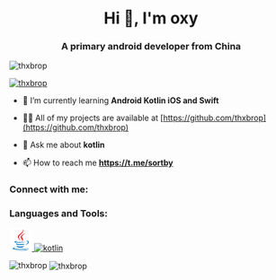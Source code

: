 <h1 align="center">Hi 👋, I'm oxy</h1>
<h3 align="center">A primary android developer from China</h3>

<p align="left"> <img src="https://komarev.com/ghpvc/?username=thxbrop&label=Profile%20views&color=0e75b6&style=flat" alt="thxbrop" /> </p>

<p align="left"> <a href="https://github.com/ryo-ma/github-profile-trophy"><img src="https://github-profile-trophy.vercel.app/?username=thxbrop" alt="thxbrop" /></a> </p>

- 🌱 I’m currently learning **Android Kotlin iOS and Swift**

- 👨‍💻 All of my projects are available at [https://github.com/thxbrop](https://github.com/thxbrop)

- 💬 Ask me about **kotlin**

- 📫 How to reach me **https://t.me/sortby**

<h3 align="left">Connect with me:</h3>
<p align="left">
</p>

<h3 align="left">Languages and Tools:</h3>
<p align="left"> <a href="https://www.java.com" target="_blank" rel="noreferrer"> <img src="https://raw.githubusercontent.com/devicons/devicon/master/icons/java/java-original.svg" alt="java" width="40" height="40"/> </a> <a href="https://kotlinlang.org" target="_blank" rel="noreferrer"> <img src="https://www.vectorlogo.zone/logos/kotlinlang/kotlinlang-icon.svg" alt="kotlin" width="40" height="40"/> </a> </p>

<p><img align="left" src="https://github-readme-stats.vercel.app/api/top-langs?username=thxbrop&show_icons=true&locale=en&layout=compact" alt="thxbrop" /></p>

<p>&nbsp;<img align="center" src="https://github-readme-stats.vercel.app/api?username=thxbrop&show_icons=true&locale=en" alt="thxbrop" /></p>
